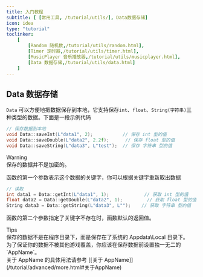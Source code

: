 ```yaml
---
title: 入门教程
subtitle: [ [常用工具, /tutorial/utils/], Data数据存储]
icon: idea
type: "tutorial"
toclinker: 
    [
        [Random 随机数,/tutorial/utils/random.html],
        [Timer 定时器,/tutorial/utils/timer.html],
        [MusicPlayer 音乐播放器,/tutorial/utils/musicplayer.html],
        [Data 数据存储,/tutorial/utils/data.html]
    ]
---
```


## Data 数据存储

`Data` 可以方便地把数据保存到本地，它支持保存`int`、`float`、`String(字符串)`三种类型的数据。下面是一段示例代码

```cpp
// 保存数据到本地
void Data::saveInt(L"data1", 2);           // 保存 int 型的值
void Data::saveDouble(L"data2", 2.2f);      // 保存 float 型的值
void Data::saveString(L"data3", L"test");  // 保存 字符串 型的值
```

<div class="ui warning message"><div class="header">Warning </div>
保存的数据并不是加密的。
</div>

函数的第一个参数表示这个数据的关键字，你可以根据关键字重新取出数据

```cpp
// 读取
int data1 = Data::getInt(L"data1", 1);             // 获取 int 型的值
float data2 = Data::getDouble(L"data2", 1);         // 获取 float 型的值
String data3 = Data::getString(L"data3", L"");    // 获取 字符串 型的值
```

函数的第二个参数指定了关键字不存在时，函数默认的返回值。

<div class="ui info message"><div class="header">Tips </div>
保存的数据不是在程序目录下，而是保存在了系统的 Appdata\Local 目录下。<br>
为了保证你的数据不被其他游戏覆盖，你应该在保存数据前设置独一无二的 `AppName`。<br>
关于 AppName 的具体用法请参考 [[关于 AppName]](/tutorial/advanced/more.html#关于AppName)
</div>
